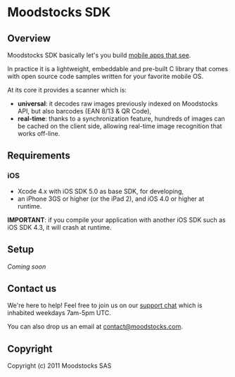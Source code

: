# Moodstocks SDK

## Overview

Moodstocks SDK basically let's you build [mobile apps that see](http://www.youtube.com/watch?v=4V6Nd2TS5n8).

In practice it is a lightweight, embeddable and pre-built C library that comes with open source code samples written for your favorite mobile OS.

At its core it provides a scanner which is:

*   **universal**: it decodes raw images previously indexed on Moodstocks API, but also barcodes (EAN 8/13 & QR Code),
*   **real-time**: thanks to a synchronization feature, hundreds of images can be cached on the client side, allowing real-time image recognition that works off-line.

## Requirements

### iOS

*   Xcode 4.x with iOS SDK 5.0 as base SDK, for developing,
*   an iPhone 3GS or higher (or the iPad 2), and iOS 4.0 or higher at runtime.

**IMPORTANT**: if you compile your application with another iOS SDK such as iOS SDK 4.3, it will crash at runtime.

## Setup

*Coming soon*

## Contact us

We're here to help! Feel free to join us on our [support chat](http://moodstocks.campfirenow.com/2416e) which is inhabited weekdays 7am-5pm UTC.

You can also drop us an email at
<a href="m&#x61;&#x69;l&#116;&#111;:&#x63;&#x6F;&#110;&#x74;&#097;&#099;&#x74;&#064;&#109;&#x6F;&#x6F;&#x64;&#115;&#x74;&#111;&#099;&#x6B;s&#x2E;&#099;&#x6F;&#109;">&#x63;&#x6F;&#110;&#x74;&#097;&#099;&#x74;&#064;&#109;&#x6F;&#x6F;&#x64;&#115;&#x74;&#111;&#099;&#x6B;s&#x2E;&#099;&#x6F;&#109;</a>.

## Copyright

Copyright (c) 2011 Moodstocks SAS
